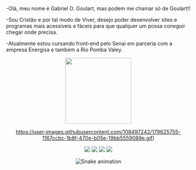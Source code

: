 -Olá, meu nome é Gabriel O. Goulart, mas podem me chamar só  de Goulart!!

-Sou Cristão e por tal modo de Viver, desejo poder desenvolver sites e programas mais acessiveis e fáceis para que qualquer um possa coneguir chegar onde precisa.

-Atualmente estou cursando front-end pelo Senai em parceria com a empresa Energisa e também a Rio Pomba Valey.

<div align="center">
  <a href="https://github.com/rafaballerini">
  <img height="180em" src="https://github-readme-stats.vercel.app/api?username=GabrielGoulart0703&show_icons=true&theme=dark&include_all_commits=true&count_private=true"/>
 
  
https://user-images.githubusercontent.com/108497242/179625755-1167ccbc-1b8f-470e-b05e-19bb5559089e.gif)

 
<div> 
   <a href="https://www.instagram.com/blessed_son_king/" target="_blank"><img src="https://img.shields.io/badge/-Instagram-%23E4405F?style=for-the-badge&logo=instagram&logoColor=white" target="_blank"></a>
  <a href="mailto:ggoulart793@gmail.com"><img src="https://img.shields.io/badge/-Gmail-%23333?style=for-the-badge&logo=gmail&logoColor=white" target="_blank"></a>
  <a href="https://web.whatsapp.com/"><img src="https://img.shields.io/badge/WhatsApp-25D366?style=for-the-badge&logo=whatsapp&logoColor=white"
  target="_blank"></a>
<a href="https://app.slack.com/client/T03PJSEPYBH/C03PZCR6G8K"><img src="https://img.shields.io/badge/Slack-4A154B?style=for-the-badge&logo=slack&logoColor=white" target="_blank"></a>

![Snake animation](https://github.com/GabrielGoulart0703/GabrielGoulart0703/blob/output/github-contribution-grid-snake.svg)
 
</div>

 
